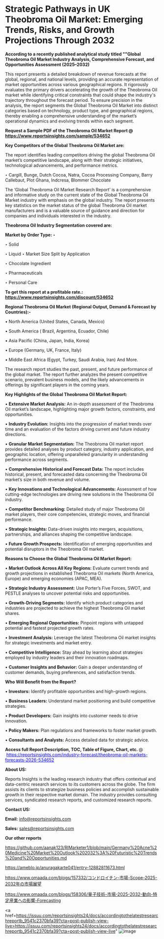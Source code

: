 # Strategic Pathways in UK Theobroma Oil Market: Emerging Trends, Risks, and Growth Projections Through 2032

<strong>According to a recently published analytical study titled ""Global Theobroma Oil Market Industry Analysis, Comprehensive Forecast, and Opportunities Assessment (2025–2032)</strong>

This report presents a detailed breakdown of revenue forecasts at the global, regional, and national levels, providing an accurate representation of market opportunities across various geographical regions. It rigorously evaluates the primary drivers accelerating the growth of the Theobroma Oil market while identifying critical constraints that could shape the industry's trajectory throughout the forecast period. To ensure precision in the analysis, the report segments the Global Theobroma Oil Market into distinct categories based on technology, product type, and geographical regions, thereby enabling a comprehensive understanding of the market’s operational dynamics and evolving trends within each segment.

<strong>Request a Sample PDF of the Theobroma Oil Market Report </strong><strong>@<a href=https://www.reportsinsights.com/sample/534652 style=color:#0000ff;> https://www.reportsinsights.com/sample/534652</a></strong></font>

<strong>Key Competitors of the Global Theobroma Oil Market are:</strong>

The report identifies leading competitors driving the global Theobroma Oil market’s competitive landscape, along with their strategic initiatives, technological advancements, and performance metrics.

‣ Cargill, Bunge, Dutch Cocoa, Natra, Cocoa Processing Company, Barry Callebaut, Plot Ghana, Indcresa, Blommer Chocolate

The ‘Global Theobroma Oil Market Research Report’ is a comprehensive and informative study on the current state of the Global Theobroma Oil Market industry with emphasis on the global industry. The report presents key statistics on the market status of the global Theobroma Oil market manufacturers and is a valuable source of guidance and direction for companies and individuals interested in the industry.

<strong>Theobroma Oil Industry Segmentation covered are:</strong>

<strong>Market by Order Type: </strong>
‣ 

‣ Solid

‣ Liquid
‣ Market Size Split by Application

‣ Chocolate Ingredient

‣ Pharmaceuticals

‣ Personal Care

<strong>To get this report at a profitable rate.: <a href=https://www.reportsinsights.com/discount/534652 style=color:#0000ff;>https://www.reportsinsights.com/discount/534652</a></strong></font>

<strong>Regional Theobroma Oil Market (Regional Output, Demand &amp; Forecast by Countries):-</strong>

• North America (United States, Canada, Mexico)

• South America ( Brazil, Argentina, Ecuador, Chile)

• Asia Pacific (China, Japan, India, Korea)

• Europe (Germany, UK, France, Italy)

• Middle East Africa (Egypt, Turkey, Saudi Arabia, Iran) And More.

The research report studies the past, present, and future performance of the global market. The report further analyzes the present competitive scenario, prevalent business models, and the likely advancements in offerings by significant players in the coming years.

<strong>Key Highlights of the Global Theobroma Oil Market Report:</strong>

• <strong>Extensive Market Analysis:</strong> An in-depth assessment of the Theobroma Oil market’s landscape, highlighting major growth factors, constraints, and opportunities.

• <strong>Industry Evolution:</strong> Insights into the progression of market trends over time and an evaluation of the factors driving current and future industry directions.

• <strong>Granular Market Segmentation:</strong> The Theobroma Oil market report provides detailed analyses by product category, industry application, and geographic location, offering unparalleled granularity in understanding performance across segments.

• <strong>Comprehensive Historical and Forecast Data:</strong> The report includes historical, present, and forecasted data concerning the Theobroma Oil market’s size in both revenue and volume.

• <strong>Key Innovations and Technological Advancements:</strong> Assessment of how cutting-edge technologies are driving new solutions in the Theobroma Oil industry.

• <strong>Competitor Benchmarking:</strong> Detailed study of major Theobroma Oil market players, their core competencies, strategic moves, and financial performance.

• <strong>Strategic Insights:</strong> Data-driven insights into mergers, acquisitions, partnerships, and alliances shaping the competitive landscape.

• <strong>Future Growth Prospects:</strong> Identification of emerging opportunities and potential disruptors in the Theobroma Oil market.

<strong>Reasons to Choose the Global Theobroma Oil Market Report:</strong>

• <strong>Market Outlook Across All Key Regions:</strong> Evaluate current trends and growth projections in established Theobroma Oil markets (North America, Europe) and emerging economies (APAC, MEA).

• <strong>Strategic Industry Assessment:</strong> Use Porter’s Five Forces, SWOT, and PESTLE analyses to uncover potential risks and opportunities.

• <strong>Growth-Driving Segments:</strong> Identify which product categories and industries are projected to achieve the highest Theobroma Oil market shares.

• <strong>Emerging Regional Opportunities:</strong> Pinpoint regions with untapped potential and fastest projected growth rates.

• <strong>Investment Analysis:</strong> Leverage the latest Theobroma Oil market insights for strategic investments and market entry.

• <strong>Competitive Intelligence:</strong> Stay ahead by learning about strategies employed by industry leaders and their innovation roadmaps.

• <strong>Customer Insights and Behavior:</strong> Gain a deeper understanding of customer demands, buying preferences, and satisfaction trends.

<strong>Who Will Benefit from the Report?</strong>

• <strong>Investors:</strong> Identify profitable opportunities and high-growth regions.

• <strong>Business Leaders:</strong> Understand market positioning and build competitive strategies.

• <strong>Product Developers:</strong> Gain insights into customer needs to drive innovation.

• <strong>Policy Makers:</strong> Plan regulations and frameworks to foster market growth.

• <strong>Consultants and Analysts:</strong> Access detailed data for strategic advice.
</ul>
<strong>Access full Report Description, TOC, Table of Figure, Chart, etc. </strong>@  <a href=https://reportsinsights.com/industry-forecast/theobroma-oil-markets-forecasts-2026-534652 style=color:#0000ff;>https://reportsinsights.com/industry-forecast/theobroma-oil-markets-forecasts-2026-534652</a></font>

<strong><strong>About US</strong>:</strong>

Reports Insights is the leading research industry that offers contextual and data-centric research services to its customers across the globe. The firm assists its clients to strategize business policies and accomplish sustainable growth in their respective market domain. The industry provides consulting services, syndicated research reports, and customized research reports.

<strong>Contact US:</strong>

<p class=""""><b>Email:</b> <a href=mailto:info@reportsinsights.com>info@reportsinsights.com</a></p>
<p class=""""><b>Sales:</b> <a href=mailto:sales@reportsinsights.com>sales@reportsinsights.com</a></p>

<strong>Our other reports</strong>

<a href=https://github.com/aanak123/RIMarketer1/blob/main/Germany%20Acne%20Medicine%20Market%20Outlook%202032%3A%20Futuristic%20Trends%20and%20Opportunities.md>https://github.com/aanak123/RIMarketer1/blob/main/Germany%20Acne%20Medicine%20Market%20Outlook%202032%3A%20Futuristic%20Trends%20and%20Opportunities.md</a>

<a href=https://ameblo.jp/anuragakarte041/entry-12882811673.html>https://ameblo.jp/anuragakarte041/entry-12882811673.html</a>

<a href=https://www.omaada.com/blogs/157332/コンドロイチン-市場-Scope-2025-2032年の市場展望>https://www.omaada.com/blogs/157332/コンドロイチン-市場-Scope-2025-2032年の市場展望</a>

<a href=https://www.omaada.com/blogs/158306/量子技術-市場-2025-2032-動向-特定産業への影響-Forecasting>https://www.omaada.com/blogs/158306/量子技術-市場-2025-2032-動向-特定産業への影響-Forecasting</a>

<a href=https://issuu.com/reportsinsights24/docs/accordingtothelatestresearchreportb_9541c2370bfa39?cta=post-publish-view-live>https://issuu.com/reportsinsights24/docs/accordingtothelatestresearchreportb_9541c2370bfa39?cta=post-publish-view-live</a>"
![image](https://github.com/user-attachments/assets/71c30c2a-08d2-4c06-a47a-25a348cda4a4)
